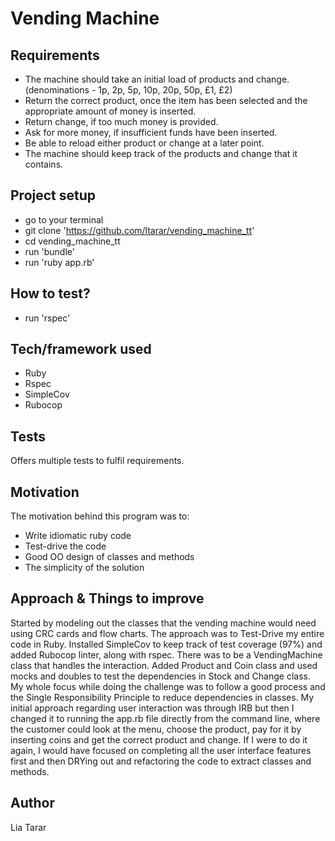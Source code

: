 # Vending Machine

## Requirements
- The machine should take an initial load of products and change. (denominations - 1p, 2p, 5p, 10p, 20p, 50p, £1, £2)
- Return the correct product, once the item has been selected and the appropriate amount of money is inserted.
- Return change, if too much money is provided.
- Ask for more money, if insufficient funds have been inserted.
- Be able to reload either product or change at a later point.
- The machine should keep track of the products and change that it contains.

## Project setup
- go to your terminal
- git clone 'https://github.com/ltarar/vending_machine_tt'
- cd vending_machine_tt
- run 'bundle'
- run 'ruby app.rb'

## How to test?
- run 'rspec'

## Tech/framework used
- Ruby
- Rspec
- SimpleCov
- Rubocop

## Tests
Offers multiple tests to fulfil requirements.

## Motivation
The motivation behind this program was to:
- Write idiomatic ruby code
- Test-drive the code
- Good OO design of classes and methods
- The simplicity of the solution

## Approach & Things to improve
Started by modeling out the classes that the vending machine would need using CRC cards and flow charts. The approach was to Test-Drive my entire code in Ruby. Installed SimpleCov to keep track of test coverage (97%) and added Rubocop linter, along with rspec. There was to be a VendingMachine class that handles the interaction. Added Product and Coin class and used mocks and doubles to test the dependencies in Stock and Change class. My whole focus while doing the challenge was to follow a good process and the Single Responsibility Principle to reduce dependencies in classes. My initial approach regarding user interaction was through IRB but then I changed it to running the app.rb file directly from the command line, where the customer could look at the menu, choose the product, pay for it by inserting coins and get the correct product and change. If I were to do it again, I would have focused on completing all the user interface features first and then DRYing out and refactoring the code to extract classes and methods.

## Author
Lia Tarar
